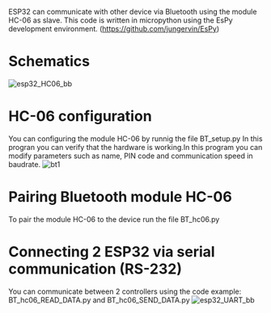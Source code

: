 ESP32 can communicate with other device via Bluetooth using the module HC-06 as slave.
This code is written in micropython using the EsPy development environment. (https://github.com/jungervin/EsPy)

# Schematics
![esp32_HC06_bb](https://user-images.githubusercontent.com/20991217/68524333-7654aa00-02ce-11ea-8a7c-faf674b3c781.png)

# HC-06 configuration
You can configuring the module HC-06 by runnig the file BT_setup.py
In this progran you can verify that the hardware is working.In this program you can modify parameters such as name, PIN code and communication speed in baudrate.
![bt1](https://user-images.githubusercontent.com/20991217/68524521-adc45600-02d0-11ea-971d-c3fee5254bec.png)

# Pairing Bluetooth module HC-06
To pair the module HC-06 to the device run the file BT_hc06.py 

# Connecting 2 ESP32 via serial communication (RS-232)
You can communicate between 2 controllers using the code example: BT_hc06_READ_DATA.py and BT_hc06_SEND_DATA.py
![esp32_UART_bb](https://user-images.githubusercontent.com/20991217/68524611-a487b900-02d1-11ea-9bab-0c39e2ec8508.png)

